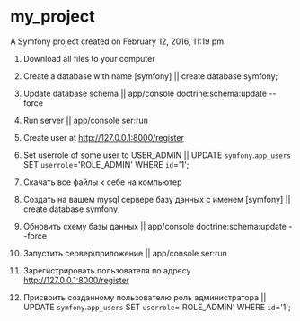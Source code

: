 my_project
==========

A Symfony project created on February 12, 2016, 11:19 pm.


1. Download all files to your computer
2. Create a database with name [symfony]  ||   create database symfony;
3. Update database schema  ||  app/console doctrine:schema:update --force
4. Run server  ||  app/console ser:run
5. Create user at http://127.0.0.1:8000/register
6. Set userrole of some user to USER_ADMIN ||  UPDATE `symfony`.`app_users` SET `userrole`='ROLE_ADMIN' WHERE `id`='1';

1. Скачать все файлы к себе на компьютер
2. Создать на вашем mysql сервере базу данных с именем [symfony]  ||   create database symfony;
3. Обновить схему базы данных  ||  app/console doctrine:schema:update --force
4. Запустить сервер\приложение  ||  app/console ser:run
5. Зарегистрировать пользователя по адресу http://127.0.0.1:8000/register
6. Присвоить созданному пользователю роль администратора  ||  UPDATE `symfony`.`app_users` SET `userrole`='ROLE_ADMIN' WHERE `id`='1';
